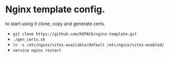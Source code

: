 # Nginx template config.

to start using it clone, copy and generate certs.

+ `git clone https://github.com/KOPACb/nginx-template.git`
+ `./gen_certs.sh`
+ `ln -s /etc/nginx/sites-available/default /etc/nginx/sites-enabled/`
+ `service nginx restart`